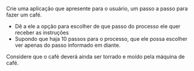 Crie uma aplicação que apresente para o usuário, um passo a passo para fazer um café.

* Dê a ele a opção para escolher de que passo do processo ele quer receber as instruções
* Supondo que haja 10 passos para o processo, que ele possa escolher ver apenas do passo informado em diante.

Considere que o café deverá ainda ser torrado e moído pela máquina de café.